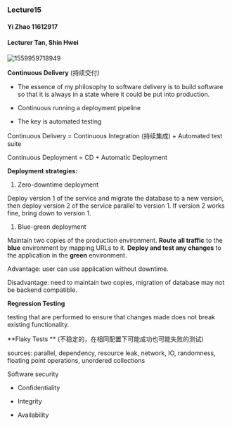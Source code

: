 ### Lecture15

#### Yi Zhao 11612917

#### Lecturer Tan, Shin Hwei



![1559959718949](C:\Users\Joy\AppData\Roaming\Typora\typora-user-images\1559959718949.png)

**Continuous Delivery** (持续交付)

- The essence of my philosophy to software delivery is to build software so that it is
  always in a state where it could be put into production.

- Continuous running a deployment pipeline

- The key is automated testing



Continuous Delivery = Continuous Integration (持续集成) + Automated test suite

Continuous Deployment = CD + Automatic Deployment



**Deployment strategies:**

1. Zero-downtime deployment 

Deploy version 1 of the service and migrate the database to a new version, then deploy version 2 of the service parallel to version 1. If version 2 works fine, bring down to version 1.

1. Blue-green deployment

Maintain two copies of the production environment. **Route all traffic** to the **blue** environment by mapping URLs to it. **Deploy and test any changes** to the application in the **green** environment.

Advantage: user can use application without downtime.

Disadvantage: need to maintain two copies, migration of database may not be backend compatible.



**Regression Testing**

testing that are performed to ensure that changes made does not break existing functionality.



**Flaky Tests ** (不稳定的，在相同配置下可能成功也可能失败的测试)

sources: parallel, dependency, resource leak, network, IO, randomness, floating point operations, unordered collections



Software security

- Confidentiality

- Integrity
- Availability



